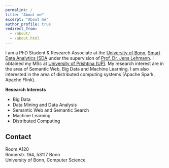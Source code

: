 ```yaml
---
permalink: /
title: "About me"
excerpt: "About me"
author_profile: true
redirect_from: 
  - /about/
  - /about.html
---
```


I am a PhD Student & Research Associate at the [University of Bonn](https://www.uni-bonn.de/), [Smart Data Analytics (SDA](http://sda.tech) under the supervision of [Prof. Dr. Jens Lehmann](http://jens-lehmann.org/). I obtained my MSc at [University of Prishtina (UP)](http://uni-pr.edu/). My research interest are in the area of Semantic Web, Big Data and Machine Learning. I am also interested in the area of distributed computing systems (Apache Spark, Apache Flink).

**Research Interests**
 * Big Data
 * Data Mining and Data Analysis
 * Semantic Web and Semantic Search
 * Machine Learning
 * Distributed Computing

**Contact**
------
Room A120  
Römerstr. 164, 53117 Bonn  
University of Bonn, Computer Science  
